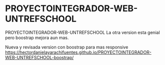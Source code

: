 # PROYECTOINTEGRADOR-WEB-UNTREFSCHOOL
PROYECTOINTEGRADOR-WEB-UNTREFSCHOOL
La otra version esta genial pero boostrap mejora aun mas.

Nueva y revisada version con boostrap para mas responsive
https://hectordanielayarachifuentes.github.io/PROYECTOINTEGRADOR-WEB-UNTREFSCHOOL-boostrap/
